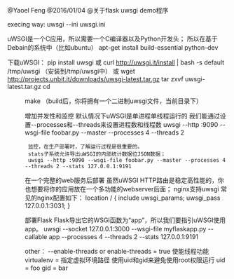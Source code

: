 @Yaoel Feng
@2016/01/04
@关于flask uwsgi demo程序

execing way: uwsgi --ini uwsgi.ini

uWSGI是一个C应用，所以需要一个C编译器以及Python开发头；
所以在基于Debain的系统中（比如ubuntu）
     apt-get install build-essential python-dev

下载uWSGI：
     pip install uwsgi
     或
     curl http://uwsgi.it/install | bash -s default /tmp/uwsgi
     （安装到/tmp/uwsgi中）
     或
     wget http://projects.unbit.it/downloads/uwsgi-latest.tar.gz
     tar zxvf uwsgi-latest.tar.gz
     cd <dir>
     make
     （build后，你将拥有一个二进制uwsgi文件，当前目录下）

增加并发性和监控
     默认情况下uWSGI是单进程单线程运行的
     我们能通过设置--processes和--threads来设置进程数和线程数
     uwsgi --http :9090 --wsgi-file foobar.py --master --processes 4 --threads 2


     监控，在生产部署时，了解运行过程是很重要的。
     stats子系统允许导出uWSGI的内部统计数据位JSON数据；
     uwsgi --http :9090 --wsgi-file foobar.py --master --processes 4 --threads 2 --stats 127.0.0.1:9191
     
在一个完整的web服务后部署
     虽然uWSGI HTTP路由是稳定高性能的，你也想要将你的应用放在一个多功能的webserver后面；
     nginx支持uwsgi
     常见的nginx配置如下：
     location / {
          include uwsgi_params;
          uwsgi_pass 127.0.0.1:3031;
     }

部署Flask
     Flask导出它的WSGI函数为“app”，所以我们要指引uWSGI使用app。
     uwsgi --socket 127.0.0.1:3000 --wsgi-file myflaskapp.py --callable app --processes 4 --threads 2 --stats 127.0.0.1:9191


other：
     --enable-threads   or enable-threads = true     使能线程功能
     virtualenv = <path>          指定虚拟环境路径
     使用uid和gid来避免使用root权限运行
          uid = foo
          gid = bar

